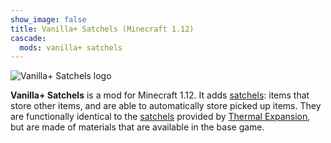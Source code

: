 ```yaml
---
show_image: false
title: Vanilla+ Satchels (Minecraft 1.12)
cascade:
  mods: vanilla+ satchels
---
```


![Vanilla+ Satchels logo](/images/logos/1.12/vanilla-satchels.png)


**Vanilla+ Satchels** is a mod for Minecraft 1.12. It adds [satchels](satchel/):
items that store other items, and are able to automatically store picked up
items. They are functionally identical to the
[satchels](../thermal-expansion/satchel/) provided by [Thermal
Expansion](../thermal-expansion/), but are made of materials that are available
in the base game.
